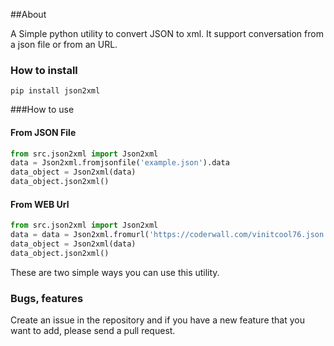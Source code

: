 ##About

A Simple python utility to convert JSON to xml. It support conversation
from a json file or from an URL.

### How to install

```
pip install json2xml
```

###How to use

#### From JSON File

```python
from src.json2xml import Json2xml
data = Json2xml.fromjsonfile('example.json').data
data_object = Json2xml(data)
data_object.json2xml()
```

#### From WEB Url

```python
from src.json2xml import Json2xml
data = data = Json2xml.fromurl('https://coderwall.com/vinitcool76.json').data
data_object = Json2xml(data)
data_object.json2xml()
```

These are two simple ways you can use this utility.

### Bugs, features

Create an issue in the repository and if you have a new feature that you want to add, please send a pull request.
